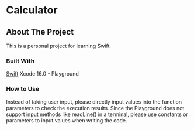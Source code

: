 # Calculator

## About The Project
This is a personal project for learning Swift.

### Built With
[Swift](https://www.swift.org/)
Xcode 16.0 - Playground

### How to Use
Instead of taking user input, please directly input values into the function parameters to check the execution results. Since the Playground does not support input methods like readLine() in a terminal, please use constants or parameters to input values when writing the code.
